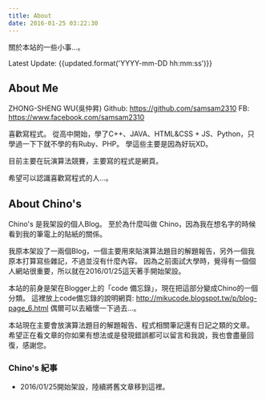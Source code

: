 ```yaml
---
title: About
date: 2016-01-25 03:22:30
---
```


關於本站的一些小事...。

Latest Update: {{updated.format('YYYY-mm-DD hh:mm:ss')}}


## About Me

ZHONG-SHENG WU(吳仲昇)
Github: https://github.com/samsam2310
FB: https://www.facebook.com/samsam2310

喜歡寫程式。
從高中開始，學了C++、JAVA、HTML&CSS + JS、Python，只學過一下下就不學的有Ruby、PHP。
學這些主要是因為好玩XD。

目前主要在玩演算法競賽，主要寫的程式是網頁。

希望可以認識喜歡寫程式的人...。


## About Chino's

Chino's 是我架設的個人Blog。
至於為什麼叫做 Chino，因為我在想名字的時候看到我的筆電上的貼紙的關係。

我原本架設了一兩個Blog，一個主要用來貼演算法題目的解題報告，另外一個我原本打算寫些雜記，不過並沒有什麼內容。
因為之前面試大學時，覺得有一個個人網站很重要，所以就在2016/01/25這天著手開始架設。

本站的前身是架在Blogger上的「code 備忘錄」，現在把這部分變成Chino的一個分類。
這裡放上code備忘錄的說明網頁: http://mikucode.blogspot.tw/p/blog-page_6.html
偶爾可以去緬懷一下過去...。

本站現在主要會放演算法題目的解題報告、程式相關筆記還有日記之類的文章。
希望正在看文章的你如果有想法或是發現錯誤都可以留言和我說，我也會盡量回復，感謝您。

### Chino's 紀事

* 2016/01/25開始架設，陸續將舊文章移到這裡。
